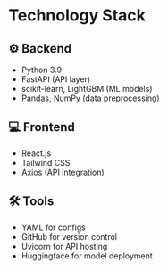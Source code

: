 # Technology Stack

## ⚙️ Backend
- Python 3.9
- FastAPI (API layer)
- scikit-learn, LightGBM (ML models)
- Pandas, NumPy (data preprocessing)

## 💻 Frontend
- React.js
- Tailwind CSS
- Axios (API integration)

## 🛠️ Tools
- YAML for configs
- GitHub for version control
- Uvicorn for API hosting
- Huggingface for model deployment
